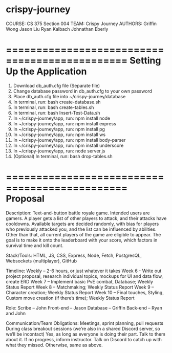 # crispy-journey

COURSE: CS 375 Section 004
TEAM: Crispy Journey
AUTHORS: 
  Griffin Wong
  Jason Liu
  Ryan Kalbach
  Johnathan Eberly

==============================================
Setting Up the Application
==============================================

1. Download db_auth.cfg file (Separate file)
2. Change database password in db_auth.cfg to your own password
3. Place db_auth.cfg file into ~/crispy-journey/database
4. In terminal, run: bash create-database.sh
5. In terminal, run: bash create-tables.sh
6. In terminal, run: bash Insert-Test-Data.sh
7. In ~/crispy-journey/app, run: npm install node
8. In ~/crispy-journey/app, run: npm install express
9. In ~/crispy-journey/app, run: npm install pg
10. In ~/crispy-journey/app, run: npm install ws
11. In ~/crispy-journey/app, run: npm install body-parser
12. In ~/crispy-journey/app, run: npm install underscore
13. In ~/crispy-journey/app, run: node server.js
14. (Optional) In terminal, run: bash drop-tables.sh


==============================================
Proposal
==============================================


Description: 
  Text-and-button battle royale game. Intended users are gamers. A player gets a list of other
  players to attack, and their attacks have cooldowns. Available targets are decided randomly,
  with bias for players who previously attacked you, and the list can be influenced by abilities.
  Other than that, all current players of the game are eligible to appear. The goal is to make it
  onto the leaderboard with your score, which factors in survival time and kill count.


Stack/Tools:
  HTML, JS, CSS, Express, Node, Fetch, PostgresQL, Websockets (multiplayer), GitHub


Timeline: 
  Weekly – 2-6 hours, or just whatever it takes
  Week 6 - Write out project proposal, research individual topics, mockups for UI and data flow, create ERD
  Week 7 – Implement basic PvE combat, Database; Weekly Status Report
  Week 8 – Matchmaking; Weekly Status Report
  Week 9 – Character creation; Weekly Status Report
  Week 10 – Final touches, Styling, Custom move creation (if there’s time); Weekly Status Report
  

Role: 
  Scribe – John
  Front-end – Jason
  Database – Griffin
  Back-end – Ryan and John


Communication/Team Obligations: 
  Meetings, sprint planning, pull requests
  During class breakout sessions (we’re also in a shared Discord server, so we’ll be incontact)
  Yes, as long as everyone is doing their part.
  Talk to them about it. If no progress, inform instructor.
  Talk on Discord to catch up with what they missed. Otherwise, same as above.
